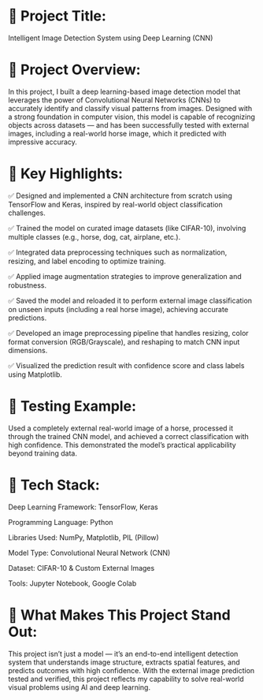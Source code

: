 # 🧠 Project Title:
Intelligent Image Detection System using Deep Learning (CNN)

# 📌 Project Overview:
In this project, I built a deep learning-based image detection model that leverages the power of Convolutional Neural Networks (CNNs) to accurately identify and classify visual patterns from images. Designed with a strong foundation in computer vision, this model is capable of recognizing objects across datasets — and has been successfully tested with external images, including a real-world horse image, which it predicted with impressive accuracy.

# 🚀 Key Highlights:
✅ Designed and implemented a CNN architecture from scratch using TensorFlow and Keras, inspired by real-world object classification challenges.

✅ Trained the model on curated image datasets (like CIFAR-10), involving multiple classes (e.g., horse, dog, cat, airplane, etc.).

✅ Integrated data preprocessing techniques such as normalization, resizing, and label encoding to optimize training.

✅ Applied image augmentation strategies to improve generalization and robustness.

✅ Saved the model and reloaded it to perform external image classification on unseen inputs (including a real horse image), achieving accurate predictions.

✅ Developed an image preprocessing pipeline that handles resizing, color format conversion (RGB/Grayscale), and reshaping to match CNN input dimensions.

✅ Visualized the prediction result with confidence score and class labels using Matplotlib.

# 🧪 Testing Example:
Used a completely external real-world image of a horse, processed it through the trained CNN model, and achieved a correct classification with high confidence. This demonstrated the model’s practical applicability beyond training data.

# 🧰 Tech Stack:
Deep Learning Framework: TensorFlow, Keras

Programming Language: Python

Libraries Used: NumPy, Matplotlib, PIL (Pillow)

Model Type: Convolutional Neural Network (CNN)

Dataset: CIFAR-10 & Custom External Images

Tools: Jupyter Notebook, Google Colab

# 🎯 What Makes This Project Stand Out:
This project isn’t just a model — it’s an end-to-end intelligent detection system that understands image structure, extracts spatial features, and predicts outcomes with high confidence. With the external image prediction tested and verified, this project reflects my capability to solve real-world visual problems using AI and deep learning.
